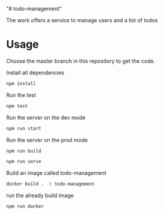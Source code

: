"# todo-management" 

The work offers a service to manage users and a list of todos

# Usage
Choose the master branch in this repository to get the code.

Install all dependencies
```sh
npm install
```

Run the test
```sh
npm test
```


Run the server on the dev mode
```sh
npm run start
```

Run the server on the prod mode
```sh
npm run build
```
```sh
npm run serve
```

Build an image called todo-management
```sh
docker build . -t todo-management
```
run the already build image
```sh
npm run docker
```


